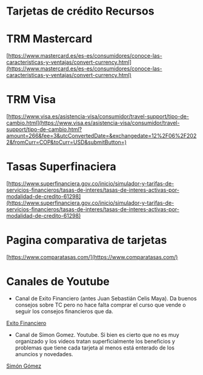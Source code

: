 # Tarjetas de crédito Recursos

# TRM Mastercard

[https://www.mastercard.es/es-es/consumidores/conoce-las-caracteristicas-y-ventajas/convert-currency.html](https://www.mastercard.es/es-es/consumidores/conoce-las-caracteristicas-y-ventajas/convert-currency.html)

# TRM Visa

[https://www.visa.es/asistencia-visa/consumidor/travel-support/tipo-de-cambio.html](https://www.visa.es/asistencia-visa/consumidor/travel-support/tipo-de-cambio.html?amount=266&fee=3&utcConvertedDate=&exchangedate=12%2F06%2F2022&fromCurr=COP&toCurr=USD&submitButton=)

# Tasas Superfinaciera

[https://www.superfinanciera.gov.co/inicio/simulador-y-tarifas-de-servicios-financieros/tasas-de-interes/tasas-de-interes-activas-por-modalidad-de-credito-61298](https://www.superfinanciera.gov.co/inicio/simulador-y-tarifas-de-servicios-financieros/tasas-de-interes/tasas-de-interes-activas-por-modalidad-de-credito-61298)

# Pagina comparativa de tarjetas

[https://www.comparatasas.com/](https://www.comparatasas.com/)

# Canales de Youtube

- Canal de Exito Financiero (antes Juan Sebastián Celis Maya). Da buenos consejos sobre TC pero no hace falta comprar el curso que vende o seguir los consejos financieros que da.

[Exito Financiero](https://www.youtube.com/c/ExitoFinancieroOficial)

- Canal de Simon Gomez. Youtube. Si bien es cierto que no es muy organizado y los videos tratan superficialmente los beneficios y problemas que tiene cada tarjeta al menos está enterado de los anuncios y novedades.

[Simón Gómez](https://www.youtube.com/c/corcobein)